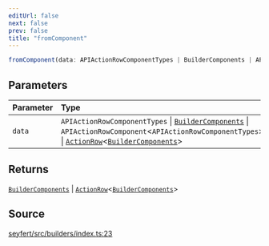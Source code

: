 ```yaml
---
editUrl: false
next: false
prev: false
title: "fromComponent"
---
```


```ts
fromComponent(data: APIActionRowComponentTypes | BuilderComponents | APIActionRowComponent<APIActionRowComponentTypes> | ActionRow<BuilderComponents>): BuilderComponents | ActionRow<BuilderComponents>
```

## Parameters

| Parameter | Type |
| :------ | :------ |
| `data` | `APIActionRowComponentTypes` \| [`BuilderComponents`](/api/type-aliases/buildercomponents/) \| `APIActionRowComponent`\<`APIActionRowComponentTypes`\> \| [`ActionRow`](/api/classes/actionrow/)\<[`BuilderComponents`](/api/type-aliases/buildercomponents/)\> |

## Returns

[`BuilderComponents`](/api/type-aliases/buildercomponents/) \| [`ActionRow`](/api/classes/actionrow/)\<[`BuilderComponents`](/api/type-aliases/buildercomponents/)\>

## Source

[seyfert/src/builders/index.ts:23](https://github.com/potoland/potocuit/blob/c4fb0c1/src/builders/index.ts#L23)
